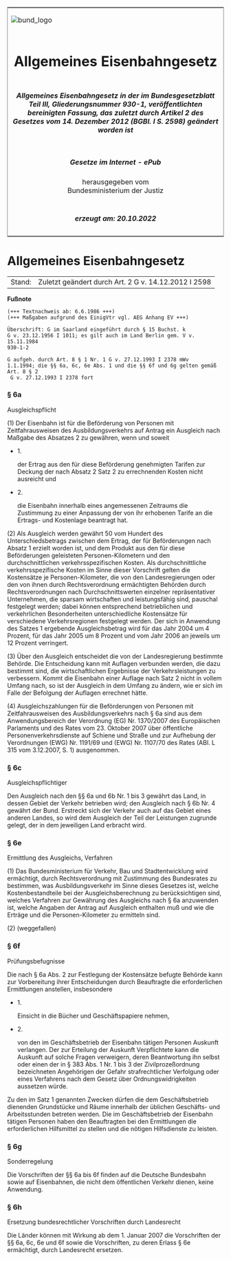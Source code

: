 <span id="DECKBLATT.html"></span>

<table border="0" frame="border" width="100%">

<tr valign="top">

<td align="left">

![bund\_logo](BfJ_2021_Web_de_de.gif)

</td>

<td align="right">

 

</td>

</tr>

<tr align="center" valign="middle">

<td colspan="2">

# Allgemeines Eisenbahngesetz

</td>

</tr>

<tr align="center" valign="middle">

<td colspan="2">

##### Allgemeines Eisenbahngesetz in der im Bundesgesetzblatt Teil III, Gliederungsnummer 930-1, veröffentlichten bereinigten Fassung, das zuletzt durch Artikel 2 des Gesetzes vom 14. Dezember 2012 (BGBl. I S. 2598) geändert worden ist

</td>

</tr>

<tr align="center" valign="middle">

<td colspan="2">

  
  

##### Gesetze im Internet - ePub  
  
herausgegeben vom  
Bundesministerium der Justiz

</td>

</tr>

<tr align="center" valign="bottom">

<td colspan="2">

  
  

##### erzeugt am: 20.10.2022

</td>

</tr>

</table>

<span id="BJNR002250951.html"></span>

# Allgemeines Eisenbahngesetz

<div>

<div class="jnhtml">

|        |                                                      |
| ------ | ---------------------------------------------------- |
| Stand: | Zuletzt geändert durch Art. 2 G v. 14.12.2012 I 2598 |

</div>

</div>

<div>

  
**Fußnote**

<div class="jnhtml">

<div>

<div class="jurAbsatz">

  

    (+++ Textnachweis ab: 6.6.1986 +++)
    (+++ Maßgaben aufgrund des EinigVtr vgl. AEG Anhang EV +++)
     
    Überschrift: G im Saarland eingeführt durch § 15 Buchst. k
    G v. 23.12.1956 I 1011; es gilt auch im Land Berlin gem. V v. 15.11.1984
    930-1-2
     
    G aufgeh. durch Art. 8 § 1 Nr. 1 G v. 27.12.1993 I 2378 mWv 
    1.1.1994; die §§ 6a, 6c, 6e Abs. 1 und die §§ 6f und 6g gelten gemäß Art. 8 § 2
     G v. 27.12.1993 I 2378 fort 

</div>

</div>

</div>

</div>

<span id="BJNR002250951BJNE000704305.html"></span>

### § 6a  
Ausgleichspflicht

<div>

<div class="jnhtml">

<div>

<div class="jurAbsatz">

(1) Der Eisenbahn ist für die Beförderung von Personen mit
Zeitfahrausweisen des Ausbildungsverkehrs auf Antrag ein Ausgleich nach
Maßgabe des Absatzes 2 zu gewähren, wenn und soweit

  - 1\.
    
    <div style="">
    
    der Ertrag aus den für diese Beförderung genehmigten Tarifen zur
    Deckung der nach Absatz 2 Satz 2 zu errechnenden Kosten nicht
    ausreicht und
    
    </div>

  - 2\.
    
    <div style="">
    
    die Eisenbahn innerhalb eines angemessenen Zeitraums die Zustimmung
    zu einer Anpassung der von ihr erhobenen Tarife an die Ertrags- und
    Kostenlage beantragt hat.
    
    </div>

</div>

<div class="jurAbsatz">

(2) Als Ausgleich werden gewährt 50 vom Hundert des Unterschiedsbetrags
zwischen dem Ertrag, der für Beförderungen nach Absatz 1 erzielt worden
ist, und dem Produkt aus den für diese Beförderungen geleisteten
Personen-Kilometern und den durchschnittlichen verkehrsspezifischen
Kosten. Als durchschnittliche verkehrsspezifische Kosten im Sinne dieser
Vorschrift gelten die Kostensätze je Personen-Kilometer, die von den
Landesregierungen oder den von ihnen durch Rechtsverordnung ermächtigten
Behörden durch Rechtsverordnungen nach Durchschnittswerten einzelner
repräsentativer Unternehmen, die sparsam wirtschaften und leistungsfähig
sind, pauschal festgelegt werden; dabei können entsprechend
betrieblichen und verkehrlichen Besonderheiten unterschiedliche
Kostensätze für verschiedene Verkehrsregionen festgelegt werden. Der
sich in Anwendung des Satzes 1 ergebende Ausgleichsbetrag wird für das
Jahr 2004 um 4 Prozent, für das Jahr 2005 um 8 Prozent und vom Jahr 2006
an jeweils um 12 Prozent verringert.

</div>

<div class="jurAbsatz">

(3) Über den Ausgleich entscheidet die von der Landesregierung bestimmte
Behörde. Die Entscheidung kann mit Auflagen verbunden werden, die dazu
bestimmt sind, die wirtschaftlichen Ergebnisse der Verkehrsleistungen zu
verbessern. Kommt die Eisenbahn einer Auflage nach Satz 2 nicht in
vollem Umfang nach, so ist der Ausgleich in dem Umfang zu ändern, wie er
sich im Falle der Befolgung der Auflagen errechnet hätte.

</div>

<div class="jurAbsatz">

(4) Ausgleichszahlungen für die Beförderungen von Personen mit
Zeitfahrausweisen des Ausbildungsverkehrs nach § 6a sind aus dem
Anwendungsbereich der Verordnung (EG) Nr. 1370/2007 des Europäischen
Parlaments und des Rates vom 23. Oktober 2007 über öffentliche
Personenverkehrsdienste auf Schiene und Straße und zur Aufhebung der
Verordnungen (EWG) Nr. 1191/69 und (EWG) Nr. 1107/70 des Rates (ABl. L
315 vom 3.12.2007, S. 1) ausgenommen.

</div>

</div>

</div>

</div>

<span id="BJNR002250951BJNE000900325.html"></span>

### § 6c  
Ausgleichspflichtiger

<div>

<div class="jnhtml">

<div>

<div class="jurAbsatz">

Den Ausgleich nach den §§ 6a und 6b Nr. 1 bis 3 gewährt das Land, in
dessen Gebiet der Verkehr betrieben wird; den Ausgleich nach § 6b Nr. 4
gewährt der Bund. Erstreckt sich der Verkehr auch auf das Gebiet eines
anderen Landes, so wird dem Ausgleich der Teil der Leistungen zugrunde
gelegt, der in dem jeweiligen Land erbracht wird.

</div>

</div>

</div>

</div>

<span id="BJNR002250951BJNE001103308.html"></span>

### § 6e  
Ermittlung des Ausgleichs, Verfahren

<div>

<div class="jnhtml">

<div>

<div class="jurAbsatz">

(1) Das Bundesministerium für Verkehr, Bau und Stadtentwicklung wird
ermächtigt, durch Rechtsverordnung mit Zustimmung des Bundesrates zu
bestimmen, was Ausbildungsverkehr im Sinne dieses Gesetzes ist, welche
Kostenbestandteile bei der Ausgleichsberechnung zu berücksichtigen sind,
welches Verfahren zur Gewährung des Ausgleichs nach § 6a anzuwenden ist,
welche Angaben der Antrag auf Ausgleich enthalten muß und wie die
Erträge und die Personen-Kilometer zu ermitteln sind.

</div>

<div class="jurAbsatz">

(2) (weggefallen)

</div>

</div>

</div>

</div>

<span id="BJNR002250951BJNE001200325.html"></span>

### § 6f  
Prüfungsbefugnisse

<div>

<div class="jnhtml">

<div>

<div class="jurAbsatz">

Die nach § 6a Abs. 2 zur Festlegung der Kostensätze befugte Behörde kann
zur Vorbereitung ihrer Entscheidungen durch Beauftragte die
erforderlichen Ermittlungen anstellen, insbesondere

  - 1\.
    
    <div style="">
    
    Einsicht in die Bücher und Geschäftspapiere nehmen,
    
    </div>

  - 2\.
    
    <div style="">
    
    von den im Geschäftsbetrieb der Eisenbahn tätigen Personen Auskunft
    verlangen. Der zur Erteilung der Auskunft Verpflichtete kann die
    Auskunft auf solche Fragen verweigern, deren Beantwortung ihn selbst
    oder einen der in § 383 Abs. 1 Nr. 1 bis 3 der Zivilprozeßordnung
    bezeichneten Angehörigen der Gefahr strafrechtlicher Verfolgung oder
    eines Verfahrens nach dem Gesetz über Ordnungswidrigkeiten aussetzen
    würde.
    
    </div>

Zu den im Satz 1 genannten Zwecken dürfen die dem Geschäftsbetrieb
dienenden Grundstücke und Räume innerhalb der üblichen Geschäfts- und
Arbeitsstunden betreten werden. Die im Geschäftsbetrieb der Eisenbahn
tätigen Personen haben den Beauftragten bei den Ermittlungen die
erforderlichen Hilfsmittel zu stellen und die nötigen Hilfsdienste zu
leisten.

</div>

</div>

</div>

</div>

<span id="BJNR002250951BJNE001300325.html"></span>

### § 6g  
Sonderregelung

<div>

<div class="jnhtml">

<div>

<div class="jurAbsatz">

Die Vorschriften der §§ 6a bis 6f finden auf die Deutsche Bundesbahn
sowie auf Eisenbahnen, die nicht dem öffentlichen Verkehr dienen, keine
Anwendung.

</div>

</div>

</div>

</div>

<span id="BJNR002250951BJNE004900308.html"></span>

### § 6h  
Ersetzung bundesrechtlicher Vorschriften durch Landesrecht

<div>

<div class="jnhtml">

<div>

<div class="jurAbsatz">

Die Länder können mit Wirkung ab dem 1. Januar 2007 die Vorschriften der
§§ 6a, 6c, 6e und 6f sowie die Vorschriften, zu deren Erlass § 6e
ermächtigt, durch Landesrecht ersetzen.

</div>

</div>

</div>

</div>
